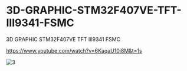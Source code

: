 # 3D-GRAPHIC-STM32F407VE-TFT-IlI9341-FSMC
3D GRAPHIC STM32F407VE TFT IlI9341 FSMC

https://www.youtube.com/watch?v=6KaqaU10i8M&t=1s

![3](https://user-images.githubusercontent.com/31142397/196007946-95002bfc-ac99-4cb9-bdcc-12d8f072bafc.jpg)
